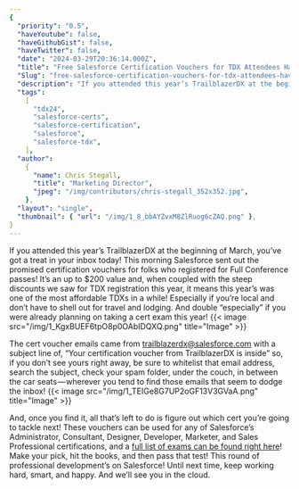 ```yaml
---
{
  "priority": "0.5",
  "haveYoutube": false,
  "haveGithubGist": false,
  "haveTwitter": false,
  "date": "2024-03-29T20:36:14.000Z",
  "title": "Free Salesforce Certification Vouchers for TDX Attendees Have Been Sent!",
  "Slug": "free-salesforce-certification-vouchers-for-tdx-attendees-have-been-sent",
  "description": "If you attended this year’s TrailblazerDX at the beginning of March, you’ve got a treat in your inbox today! This morning Salesforce sent out the promised certification vouchers for folks who registered for Full Conference passes!.",
  "tags":
    [
      "tdx24",
      "salesforce-certs",
      "salesforce-certification",
      "salesforce",
      "salesforce-tdx",
    ],
  "author":
    {
      "name": Chris Stegall,
      "title": "Marketing Director",
      "jpeg": "/img/contributors/chris-stegall_352x352.jpg",
    },
  "layout": "single",
  "thumbnail": { "url": "/img/1_8_bbAYZvxM8ZlRuog6cZAQ.png" },
}
---
```


If you attended this year’s TrailblazerDX at the beginning of March, you’ve got a treat in your inbox today! This morning Salesforce sent out the promised certification vouchers for folks who registered for Full Conference passes!
It’s an up to $200 value and, when coupled with the steep discounts we saw for TDX registration this year, it means this year’s was one of the most affordable TDXs in a while! Especially if you’re local and don’t have to shell out for travel and lodging. And double “especially” if you were already planning on taking a cert exam this year!
{{< image src="/img/1_KgxBUEF6tpO8p0OAbIDQXQ.png" title="Image" >}}

The cert voucher emails came from trailblazerdx@salesforce.com with a subject line of, “Your certification voucher from TrailblazerDX is inside” so, if you don’t see yours right away, be sure to whitelist that email address, search the subject, check your spam folder, under the couch, in between the car seats — wherever you tend to find those emails that seem to dodge the inbox!
{{< image src="/img/1_TEIGe8G7UP2oGF13V3GVaA.png" title="Image" >}}

And, once you find it, all that’s left to do is figure out which cert you’re going to tackle next! These vouchers can be used for any of Salesforce’s Administrator, Consultant, Designer, Developer, Marketer, and Sales Professional certifications, and a [full list of exams can be found right here](https://trailhead.salesforce.com/help?article=Registration-Cost-for-an-Exam)!
Make your pick, hit the books, and then pass that test! This round of professional development’s on Salesforce!
Until next time, keep working hard, smart, and happy. And we’ll see you in the cloud.
